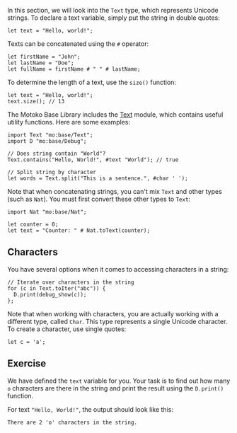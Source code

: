 In this section, we will look into the `Text` type, which represents Unicode strings. To declare
a text variable, simply put the string in double quotes:

```motoko
let text = "Hello, world!";
```

Texts can be concatenated using the `#` operator:

```motoko
let firstName = "John";
let lastName = "Doe";
let fullName = firstName # " " # lastName;
```

To determine the length of a text, use the `size()` function:

```motoko
let text = "Hello, world!";
text.size(); // 13
```

The Motoko Base Library includes the [Text](https://internetcomputer.org/docs/current/motoko/main/base/Text)
module, which contains useful utility functions. Here are some examples:

```motoko
import Text "mo:base/Text";
import D "mo:base/Debug";

// Does string contain "World"?
Text.contains("Hello, World!", #text "World"); // true

// Split string by character
let words = Text.split("This is a sentence.", #char ' ');

```

Note that when concatenating strings, you can't mix `Text` and other types (such as `Nat`). You must
first convert these other types to `Text`:

```motoko
import Nat "mo:base/Nat";

let counter = 0;
let text = "Counter: " # Nat.toText(counter);
```

## Characters

You have several options when it comes to accessing characters in a string:

```motoko
// Iterate over characters in the string
for (c in Text.toIter("abc")) {
  D.print(debug_show(c));
};
```

Note that when working with characters, you are actually working with a different type, called
`Char`. This type represents a single Unicode character. To create a character, use single quotes:

```motoko
let c = 'a';
```

## Exercise

We have defined the `text` variable for you. Your task is to find out how many `o` characters are
there in the string and print the result using the `D.print()` function.

For text `"Hello, World!"`, the output should look like this:

```
There are 2 'o' characters in the string.
```
